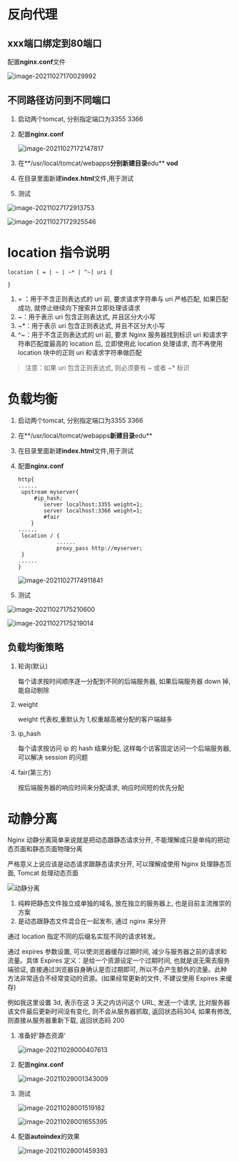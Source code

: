 # 反向代理

## xxx端口绑定到80端口

配置**nginx.conf**文件

![image-20211027170029992](images/image-20211027170029992.png)



## 不同路径访问到不同端口

1. 启动两个tomcat, 分别指定端口为3355 3366

2. 配置**nginx.conf**

   ![image-20211027172147817](images/image-20211027172147817.png)

3. 在**/usr/local/tomcat/webapps**分别新建目录**edu** **vod**

4. 在目录里面新建**index.html**文件,用于测试

5. 测试

![image-20211027172913753](images/image-20211027172913753.png)

![image-20211027172925546](images/image-20211027172925546.png)

# location 指令说明

```shell
location [ = | ~ | ~* | ^~] uri {

}
```

1. = ：用于不含正则表达式的 uri 前, 要求请求字符串与 uri 严格匹配, 如果匹配成功, 就停止继续向下搜索并立即处理该请求
2. ~：用于表示 uri 包含正则表达式, 并且区分大小写
3. ~*：用于表示 uri 包含正则表达式, 并且不区分大小写
4. ^~：用于不含正则表达式的 uri 前, 要求 Nginx 服务器找到标识 uri 和请求字符串匹配度最高的 location 后, 立即使用此 location 处理请求, 而不再使用 location 块中的正则 uri 和请求字符串做匹配

> 注意：如果 uri 包含正则表达式, 则必须要有 ~ 或者 ~* 标识



# 负载均衡

1. 启动两个tomcat, 分别指定端口为3355 3366

2. 在**/usr/local/tomcat/webapps**新建目录**edu**

3. 在目录里面新建**index.html**文件,用于测试

4. 配置**nginx.conf**

   ```shell
   http{
   ......
   	upstream myserver{
   	    #ip_hash;
           server localhost:3355 weight=1;
           server localhost:3366 weight=1;
           #fair
       }
   ......
   	location / {
               ......
               proxy_pass http://myserver;
   	}
   ......
   }
   ```

   

   ![image-20211027174911841](images/image-20211027174911841.png)

5. 测试

![image-20211027175210600](images/image-20211027175210600.png)

![image-20211027175219014](images/image-20211027175219014.png)



## 负载均衡策略

1. 轮询(默认)

   每个请求按时间顺序逐一分配到不同的后端服务器, 如果后端服务器 down 掉, 能自动剔除

2. weight

   weight 代表权,重默认为 1,权重越高被分配的客户端越多

3. ip_hash

   每个请求按访问 ip 的 hash 结果分配, 这样每个访客固定访问一个后端服务器, 可以解决 session 的问题

4. fair(第三方)

   按后端服务器的响应时间来分配请求, 响应时间短的优先分配



# 动静分离

Nginx 动静分离简单来说就是把动态跟静态请求分开, 不能理解成只是单纯的把动态页面和静态页面物理分离

严格意义上说应该是动态请求跟静态请求分开, 可以理解成使用 Nginx 处理静态页面, Tomcat 处理动态页面

![动静分离](images/image-20211027180651638.png)

1. 纯粹把静态文件独立成单独的域名, 放在独立的服务器上, 也是目前主流推崇的方案
2. 是动态跟静态文件混合在一起发布, 通过 nginx 来分开

通过 location 指定不同的后缀名实现不同的请求转发。

通过 expires 参数设置, 可以使浏览器缓存过期时间, 减少与服务器之前的请求和流量。具体 Expires 定义：是给一个资源设定一个过期时间, 也就是说无需去服务端验证, 直接通过浏览器自身确认是否过期即可, 所以不会产生额外的流量。此种方法非常适合不经常变动的资源。(如果经常更新的文件, 不建议使用 Expires 来缓存)

例如我这里设置 3d, 表示在这 3 天之内访问这个 URL, 发送一个请求, 比对服务器该文件最后更新时间没有变化, 则不会从服务器抓取, 返回状态码304, 如果有修改, 则直接从服务器重新下载, 返回状态码 200



1. 准备好'静态资源'

   ![image-20211028000407613](images/image-20211028000407613.png)

2. 配置**nginx.conf**

   ![image-20211028001343009](images/image-20211028001343009.png)

3. 测试

   ![image-20211028001519182](images/image-20211028001519182.png)

   ![image-20211028001655395](images/image-20211028001655395.png)

4. 配置**autoindex**的效果

   ![image-20211028001459393](images/image-20211028001459393.png)





